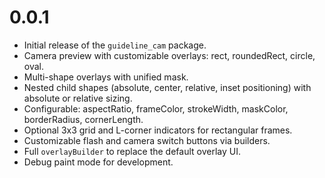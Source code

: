 # 0.0.1

- Initial release of the `guideline_cam` package.
- Camera preview with customizable overlays: rect, roundedRect, circle, oval.
- Multi-shape overlays with unified mask.
- Nested child shapes (absolute, center, relative, inset positioning) with absolute or relative sizing.
- Configurable: aspectRatio, frameColor, strokeWidth, maskColor, borderRadius, cornerLength.
- Optional 3x3 grid and L-corner indicators for rectangular frames.
- Customizable flash and camera switch buttons via builders.
- Full `overlayBuilder` to replace the default overlay UI.
- Debug paint mode for development.
